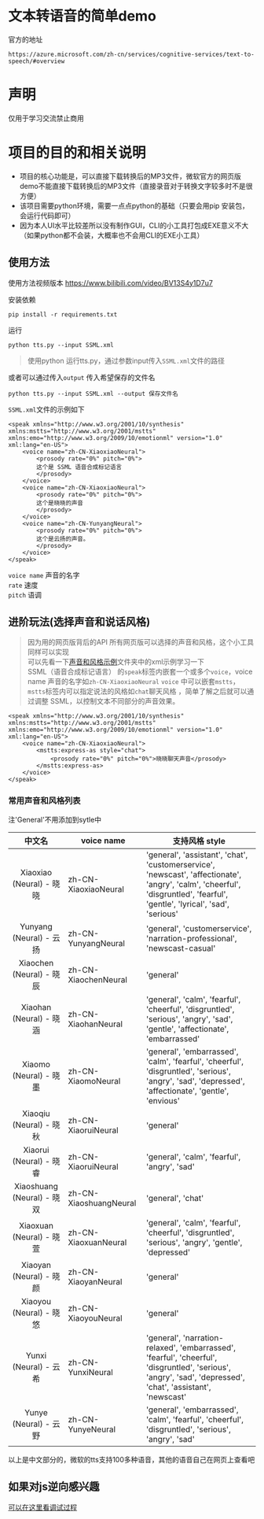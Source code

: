 # 文本转语音的简单demo
官方的地址
```
https://azure.microsoft.com/zh-cn/services/cognitive-services/text-to-speech/#overview
```

# 声明
仅用于学习交流禁止商用

# 项目的目的和相关说明
- 项目的核心功能是，可以直接下载转换后的MP3文件，微软官方的网页版demo不能直接下载转换后的MP3文件（直接录音对于转换文字较多时不是很方便）
- 该项目需要python环境，需要一点点python的基础（只要会用pip 安装包，会运行代码即可）
- 因为本人UI水平比较差所以没有制作GUI，CLI的小工具打包成EXE意义不大（如果python都不会装，大概率也不会用CLI的EXE小工具）


## 使用方法

使用方法视频版本
https://www.bilibili.com/video/BV13S4y1D7u7   


安装依赖
```
pip install -r requirements.txt
```

运行
```
python tts.py --input SSML.xml
```
> 使用python 运行tts.py，通过参数input传入`SSML.xml`文件的路径

或者可以通过传入`output` 传入希望保存的文件名
```
python tts.py --input SSML.xml --output 保存文件名
```

`SSML.xml`文件的示例如下
```
<speak xmlns="http://www.w3.org/2001/10/synthesis" xmlns:mstts="http://www.w3.org/2001/mstts" xmlns:emo="http://www.w3.org/2009/10/emotionml" version="1.0" xml:lang="en-US">
    <voice name="zh-CN-XiaoxiaoNeural">
        <prosody rate="0%" pitch="0%">
        这个是 SSML 语音合成标记语言
        </prosody>
    </voice>
    <voice name="zh-CN-XiaoxiaoNeural">
        <prosody rate="0%" pitch="0%">
        这个是晓晓的声音
        </prosody>
    </voice>
    <voice name="zh-CN-YunyangNeural">
        <prosody rate="0%" pitch="0%">
        这个是云扬的声音。
        </prosody>
    </voice>
</speak>
```
`voice name` 声音的名字  
`rate` 速度  
`pitch` 语调  


## 进阶玩法(选择声音和说话风格)
> 因为用的网页版背后的API 所有网页版可以选择的声音和风格，这个小工具同样可以实现    
可以先看一下[声音和风格示例](./声音和风格示例)文件夹中的xml示例学习一下  
SSML（语音合成标记语言） 的`speak`标签内嵌套一个或多个`voice`，voice name 声音的名字如`zh-CN-XiaoxiaoNeural`
`voice` 中可以嵌套`mstts`，`mstts`标签内可以指定说法的风格如`chat`聊天风格
，简单了解之后就可以通过调整 SSML，以控制文本不同部分的声音效果。

```
<speak xmlns="http://www.w3.org/2001/10/synthesis" xmlns:mstts="http://www.w3.org/2001/mstts" xmlns:emo="http://www.w3.org/2009/10/emotionml" version="1.0" xml:lang="en-US">
    <voice name="zh-CN-XiaoxiaoNeural">
        <mstts:express-as style="chat">
            <prosody rate="0%" pitch="0%">晓晓聊天声音</prosody>
        </mstts:express-as>
    </voice>
</speak>
```
### 常用声音和风格列表

注'General'不用添加到sytle中

|           中文名           | voice name             | 支持风格 style                                               |
| :------------------------: | ---------------------- | ------------------------------------------------------------ |
|  Xiaoxiao (Neural) - 晓晓  | zh-CN-XiaoxiaoNeural   | 'general', 'assistant', 'chat', 'customerservice', 'newscast', 'affectionate', 'angry', 'calm', 'cheerful', 'disgruntled', 'fearful', 'gentle', 'lyrical', 'sad', 'serious' |
|  Yunyang (Neural) - 云扬   | zh-CN-YunyangNeural    | 'general', 'customerservice', 'narration-professional', 'newscast-casual' |
|  Xiaochen (Neural) - 晓辰  | zh-CN-XiaochenNeural   | 'general'                                                    |
|  Xiaohan (Neural) - 晓涵   | zh-CN-XiaohanNeural    | 'general', 'calm', 'fearful', 'cheerful', 'disgruntled', 'serious', 'angry', 'sad', 'gentle', 'affectionate', 'embarrassed' |
|   Xiaomo (Neural) - 晓墨   | zh-CN-XiaomoNeural     | 'general', 'embarrassed', 'calm', 'fearful', 'cheerful', 'disgruntled', 'serious', 'angry', 'sad', 'depressed', 'affectionate', 'gentle', 'envious' |
|  Xiaoqiu (Neural) - 晓秋   | zh-CN-XiaoruiNeural    | 'general'                                                    |
|  Xiaorui (Neural) - 晓睿   | zh-CN-XiaoruiNeural    | 'general', 'calm', 'fearful', 'angry', 'sad'                 |
| Xiaoshuang (Neural) - 晓双 | zh-CN-XiaoshuangNeural | 'general', 'chat'                                            |
|  Xiaoxuan (Neural) - 晓萱  | zh-CN-XiaoxuanNeural   | 'general', 'calm', 'fearful', 'cheerful', 'disgruntled', 'serious', 'angry', 'gentle', 'depressed' |
|  Xiaoyan (Neural) - 晓颜   | zh-CN-XiaoyanNeural    | 'general'                                                    |
|  Xiaoyou (Neural) - 晓悠   | zh-CN-XiaoyouNeural    | 'general'                                                    |
|   Yunxi (Neural) - 云希    | zh-CN-YunxiNeural      | 'general', 'narration-relaxed', 'embarrassed', 'fearful', 'cheerful', 'disgruntled', 'serious', 'angry', 'sad', 'depressed', 'chat', 'assistant', 'newscast' |
|   Yunye (Neural) - 云野    | zh-CN-YunyeNeural      | 'general', 'embarrassed', 'calm', 'fearful', 'cheerful', 'disgruntled', 'serious', 'angry', 'sad' |

以上是中文部分的，微软的tts支持100多种语音，其他的语音自己在网页上查看吧



## 如果对js逆向感兴趣

[可以在这里看调试过程](debugger_note.md)

